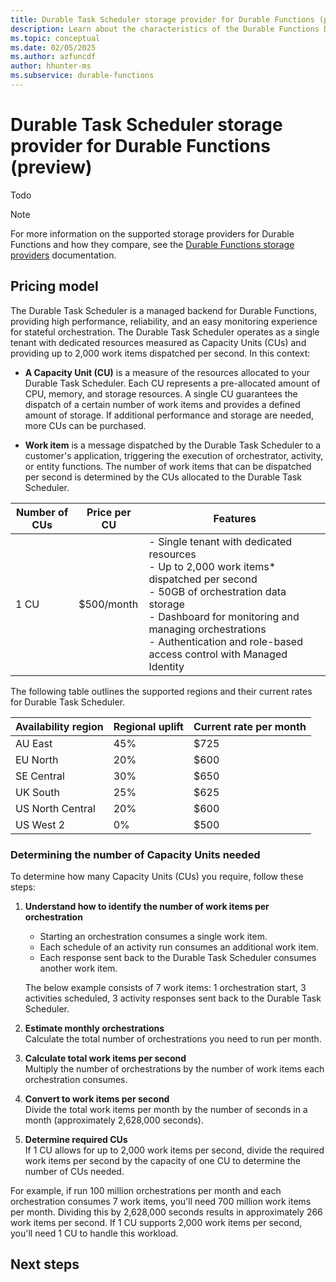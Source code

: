 ```yaml
---
title: Durable Task Scheduler storage provider for Durable Functions (preview)
description: Learn about the characteristics of the Durable Functions Durable Task Scheduler storage provider.
ms.topic: conceptual
ms.date: 02/05/2025
ms.author: azfuncdf
author: hhunter-ms
ms.subservice: durable-functions
---
```


# Durable Task Scheduler storage provider for Durable Functions (preview)

Todo

> [!NOTE]
> For more information on the supported storage providers for Durable Functions and how they compare, see the [Durable Functions storage providers](durable-functions-storage-providers.md) documentation.

## Pricing model

The Durable Task Scheduler is a managed backend for Durable Functions, providing high performance, reliability, and an easy monitoring experience for stateful orchestration. The Durable Task Scheduler operates as a single tenant with dedicated resources measured as Capacity Units (CUs) and providing up to 2,000 work items dispatched per second. In this context:

- **A Capacity Unit (CU)** is a measure of the resources allocated to your Durable Task Scheduler. Each CU represents a pre-allocated amount of CPU, memory, and storage resources. A single CU guarantees the dispatch of a certain number of work items and provides a defined amount of storage. If additional performance and storage are needed, more CUs can be purchased.

- **Work item** is a message dispatched by the Durable Task Scheduler to a customer's application, triggering the execution of orchestrator, activity, or entity functions. The number of work items that can be dispatched per second is determined by the CUs allocated to the Durable Task Scheduler.

| Number of CUs | Price per CU | Features |
| ------------- | ------------ | -------- |
| 1 CU          | $500/month   | - Single tenant with dedicated resources​</br>- Up to 2,000 work items* dispatched per second​</br>- 50GB of orchestration data storage​</br>- Dashboard for monitoring and managing orchestrations​</br>- Authentication and role-based access control with Managed Identity |

The following table outlines the supported regions and their current rates for Durable Task Scheduler.

| Availability region | Regional uplift | Current rate per month |
| ------------------- | --------------- | ---------------------- |
| AU East             | 45%             | $725                   |
| EU North            | 20%             | $600                   |
| SE Central          | 30%             | $650                   |
| UK South            | 25%             | $625                   |
| US North Central    | 20%             | $600                   |
| US West 2           | 0%              | $500                   |

### Determining the number of Capacity Units needed

To determine how many Capacity Units (CUs) you require, follow these steps:

1. **Understand how to identify the number of work items per orchestration**
   - Starting an orchestration consumes a single work item.
   - Each schedule of an activity run consumes an additional work item.
   - Each response sent back to the Durable Task Scheduler consumes another work item.
     
   The below example consists of 7 work items: 1 orchestration start, 3 activities scheduled, 3 activity responses sent back to the Durable Task Scheduler.

1. **Estimate monthly orchestrations**  
    Calculate the total number of orchestrations you need to run per month. 

1. **Calculate total work items per second**  
    Multiply the number of orchestrations by the number of work items each orchestration consumes.

1. **Convert to work items per second**  
    Divide the total work items per month by the number of seconds in a month (approximately 2,628,000 seconds).

1. **Determine required CUs**  
    If 1 CU allows for up to 2,000 work items per second, divide the required work items per second by the capacity of one CU to determine the number of CUs needed.

For example, if run 100 million orchestrations per month and each orchestration consumes 7 work items, you'll need 700 million work items per month. Dividing this by 2,628,000 seconds results in approximately 266 work items per second. If 1 CU supports 2,000 work items per second, you'll need 1 CU to handle this workload.

## Next steps
